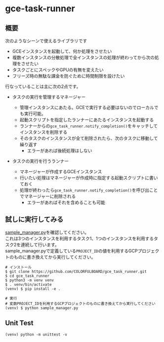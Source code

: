 # gce-task-runner

## 概要

次のようなシーンで使えるライブラリです

* GCEインスタンスを起動して、何か処理をさせたい
* 複数インスタンスの分散処理で全インスタンスの処理が終わってから次の処理をさせたい
* タスクごとにスペックやGPUの有無を変えたい
* フリーズ時の無駄な課金を防ぐために時間制限を設けたい

行なっていることは主に次の2点です。

* タスクの実行を管理するマネージャー
  * 管理インスタンスにあたる。GCEで実行する必要はないのでローカルでも実行可能。
  * 起動スクリプトを指定したランナーにあたるインスタンスを起動する
  * ランナーからの`gce_task_runner.notify_completion()`をキャッチしてインスタンスを削除する
  * そのタスクのインスタンスが全て削除されたら、次のタスクに移動して繰り返す
      * エラーがあれば後続処理はしない

* タスクの実行を行うランナー
  * マネージャーが作成するGCEインスタンス
  * 行いたい処理はマネージャーが作成時に指定する起動スクリプトに書いておく
  * 処理が終わったら`gce_task_runner.notify_completion()`を呼び出ことでマネージャーに削除される
      * エラーがあればそれを含めることも可能

## 試しに実行してみる

[sample_manager.py](./sample_manager.py)を確認してください。  
これは3つのインスタンスを利用するタスク1、1つのインスタンスを利用するタスク2を連続して行います。  
sample_manager.pyで定義している`PROJECT_ID`の値を利用するGCPプロジェクトのものに書き換えてから実行してください。

```shell
# インストール
$ git clone https://github.com/COLORFULBOARD/gce_task_runner.git
$ cd gce_task_runner
$ python3 -m venv venv
$ . venv/bin/activate
(venv) $ pip install -e .

# 実行
# 変数PROJECT_IDを利用するGCPプロジェクトのものに書き換えてから実行してください
(venv) $ python sample_manager.py
```

## Unit Test
```
(venv) python -m unittest -v
```
